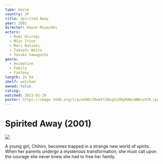 ```yaml
---
type: movie
country: JP
title: Spirited Away
year: 2001
director: Hayao Miyazaki
actors:
  - Rumi Hiiragi
  - Miyu Irino
  - Mari Natsuki
  - Takashi Naito
  - Yasuko Sawaguchi
genre:
  - Animation
  - Family
  - Fantasy
length: 2h 5m
shelf: watched
owned: false
rating:
watched: 2023-01-29
poster: https://image.tmdb.org/t/p/w500/39wmItIWsg5sZMyRUHLkWBcuVCM.jpg
---
```


# Spirited Away (2001)

![](https://image.tmdb.org/t/p/w500/39wmItIWsg5sZMyRUHLkWBcuVCM.jpg)

A young girl, Chihiro, becomes trapped in a strange new world of spirits. When her parents undergo a mysterious transformation, she must call upon the courage she never knew she had to free her family.